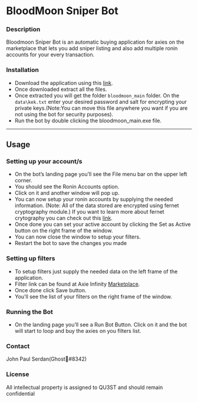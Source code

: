 # BloodMoon Sniper Bot

### Description

Bloodmoon Sniper Bot is an automatic buying application for axies on the marketplace that lets you add
sniper listing and also add multiple ronin accounts for your every transaction.

### Installation

- Download the application using this [link](https://ln5.sync.com/dl/d55ae3d20/xjz7nbws-5ryxagw3-jjuyw4hr-tgrain2c).
- Once downloaded extract all the files.
- Once extracted you will get the folder `bloodmoon_main` folder. On the `data\kek.txt` enter your desired password and salt for encrypting your private keys.(Note:You can move this file anywhere you want if you are not using the bot for security purposes).
- Run the bot by double clicking the bloodmoon_main.exe file.

---

## Usage

### Setting up your account/s

- On the bot’s landing page you’ll see the File menu bar on the upper left corner.
- You should see the Ronin Accounts option.
- Click on it and another window will pop up.
- You can now setup your ronin accounts by supplying the needed information.
(Note: All of the data stored are encrypted using fernet cryptography module.)
If you want to learn more about fernet crytography you can check out this [link](https://cryptography.io/en/latest/fernet/).
- Once done you can set your active account by clicking the Set as Active button on the right frame of the window.
- You can now close the window to setup your filters.
- Restart the bot to save the changes you made

### Setting up filters

- To setup filters just supply the needed data on the left frame of the application.
- Filter link can be found at Axie Infinity [Marketplace](https://app.axieinfinity.com/marketplace/axies/).
- Once done click Save button.
- You’ll see the list of your filters on the right frame of the window.

### Running the Bot

- On the landing page you’ll see a Run Bot Button. Click on it and the bot will start to loop and buy the axies on you filters list.

### Contact

John Paul Serdan(Ghost🤖#8342)

### License

All intellectual property is assigned to QU3ST and should remain confidential